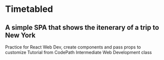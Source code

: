 # Timetabled
## A simple SPA that shows the itenerary of a trip to New York

Practice for React Web Dev, create components and pass props to customize
Tutorial from CodePath Intermediate Web Development class